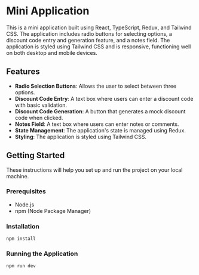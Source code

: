 # Mini Application

This is a mini application built using React, TypeScript, Redux, and Tailwind CSS. The application includes radio buttons for selecting options, a discount code entry and generation feature, and a notes field. The application is styled using Tailwind CSS and is responsive, functioning well on both desktop and mobile devices.

## Features

- **Radio Selection Buttons**: Allows the user to select between three options.
- **Discount Code Entry**: A text box where users can enter a discount code with basic validation.
- **Discount Code Generation**: A button that generates a mock discount code when clicked.
- **Notes Field**: A text box where users can enter notes or comments.
- **State Management**: The application's state is managed using Redux.
- **Styling**: The application is styled using Tailwind CSS.

## Getting Started

These instructions will help you set up and run the project on your local machine.

### Prerequisites

- Node.js
- npm (Node Package Manager)

### Installation

`npm install`

### Running the Application

`npm run dev`